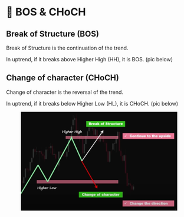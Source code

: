 # 🔺 BOS & CHoCH

## Break of Structure (BOS)

Break of Structure is the continuation of the trend.

In uptrend, if it breaks above Higher High (HH), it is BOS. (pic below)



## Change of character (CHoCH)

Change of character is the reversal of the trend.

In uptrend, if it breaks below Higher Low (HL), it is CHoCH. (pic below)

<figure><img src=".gitbook/assets/image (2) (1).png" alt=""><figcaption></figcaption></figure>

